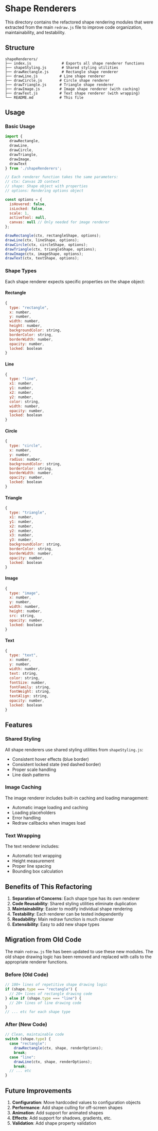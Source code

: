 # Shape Renderers

This directory contains the refactored shape rendering modules that were extracted from the main `redraw.js` file to improve code organization, maintainability, and testability.

## Structure

```
shapeRenderers/
├── index.js              # Exports all shape renderer functions
├── shapeStyling.js       # Shared styling utilities
├── drawRectangle.js      # Rectangle shape renderer
├── drawLine.js          # Line shape renderer
├── drawCircle.js        # Circle shape renderer
├── drawTriangle.js      # Triangle shape renderer
├── drawImage.js         # Image shape renderer (with caching)
├── drawText.js          # Text shape renderer (with wrapping)
└── README.md            # This file
```

## Usage

### Basic Usage

```javascript
import { 
  drawRectangle, 
  drawLine, 
  drawCircle, 
  drawTriangle, 
  drawImage, 
  drawText 
} from './shapeRenderers';

// Each renderer function takes the same parameters:
// ctx: Canvas 2D context
// shape: Shape object with properties
// options: Rendering options object

const options = {
  isHovered: false,
  isLocked: false,
  scale: 1,
  activeTool: null,
  canvas: null // Only needed for image renderer
};

drawRectangle(ctx, rectangleShape, options);
drawLine(ctx, lineShape, options);
drawCircle(ctx, circleShape, options);
drawTriangle(ctx, triangleShape, options);
drawImage(ctx, imageShape, options);
drawText(ctx, textShape, options);
```

### Shape Types

Each shape renderer expects specific properties on the shape object:

#### Rectangle
```javascript
{
  type: "rectangle",
  x: number,
  y: number,
  width: number,
  height: number,
  backgroundColor: string,
  borderColor: string,
  borderWidth: number,
  opacity: number,
  locked: boolean
}
```

#### Line
```javascript
{
  type: "line",
  x1: number,
  y1: number,
  x2: number,
  y2: number,
  color: string,
  width: number,
  opacity: number,
  locked: boolean
}
```

#### Circle
```javascript
{
  type: "circle",
  x: number,
  y: number,
  radius: number,
  backgroundColor: string,
  borderColor: string,
  borderWidth: number,
  opacity: number,
  locked: boolean
}
```

#### Triangle
```javascript
{
  type: "triangle",
  x1: number,
  y1: number,
  x2: number,
  y2: number,
  x3: number,
  y3: number,
  backgroundColor: string,
  borderColor: string,
  borderWidth: number,
  opacity: number,
  locked: boolean
}
```

#### Image
```javascript
{
  type: "image",
  x: number,
  y: number,
  width: number,
  height: number,
  src: string,
  opacity: number,
  locked: boolean
}
```

#### Text
```javascript
{
  type: "text",
  x: number,
  y: number,
  width: number,
  text: string,
  color: string,
  fontSize: number,
  fontFamily: string,
  fontWeight: string,
  textAlign: string,
  opacity: number,
  locked: boolean
}
```

## Features

### Shared Styling
All shape renderers use shared styling utilities from `shapeStyling.js`:
- Consistent hover effects (blue border)
- Consistent locked state (red dashed border)
- Proper scale handling
- Line dash patterns

### Image Caching
The image renderer includes built-in caching and loading management:
- Automatic image loading and caching
- Loading placeholders
- Error handling
- Redraw callbacks when images load

### Text Wrapping
The text renderer includes:
- Automatic text wrapping
- Height measurement
- Proper line spacing
- Bounding box calculation

## Benefits of This Refactoring

1. **Separation of Concerns**: Each shape type has its own renderer
2. **Code Reusability**: Shared styling utilities eliminate duplication
3. **Maintainability**: Easier to modify individual shape rendering
4. **Testability**: Each renderer can be tested independently
5. **Readability**: Main redraw function is much cleaner
6. **Extensibility**: Easy to add new shape types

## Migration from Old Code

The main `redraw.js` file has been updated to use these new modules. The old shape drawing logic has been removed and replaced with calls to the appropriate renderer functions.

### Before (Old Code)
```javascript
// 100+ lines of repetitive shape drawing logic
if (shape.type === "rectangle") {
  // 20+ lines of rectangle drawing code
} else if (shape.type === "line") {
  // 20+ lines of line drawing code
}
// ... etc for each shape type
```

### After (New Code)
```javascript
// Clean, maintainable code
switch (shape.type) {
  case "rectangle":
    drawRectangle(ctx, shape, renderOptions);
    break;
  case "line":
    drawLine(ctx, shape, renderOptions);
    break;
  // ... etc
}
```

## Future Improvements

1. **Configuration**: Move hardcoded values to configuration objects
2. **Performance**: Add shape culling for off-screen shapes
3. **Animation**: Add support for animated shapes
4. **Effects**: Add support for shadows, gradients, etc.
5. **Validation**: Add shape property validation 